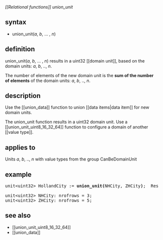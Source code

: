 *[[Relational functions]] union_unit*

## syntax

- union_unit(*a*, *b*, ... , *n*)

## definition

union_unit(*a*, *b*, ... , *n*) results in a uint32 [[domain unit]], based on the domain units: *a*, *b*, .., *n*.

The number of elements of the new domain unit is the <B>sum of the number of elements</B> of the domain units: *a*, *b*, .., *n*.

## description

Use the [[union_data]] function to union [[data items|data item]] for new domain units.

The union_unit function results in a uint32 domain unit. 
Use a [[union_unit_uint8_16_32_64]] function to configure a domain of another [[value type]].

## applies to

Units *a*, *b*, .., *n* with value types from the group CanBeDomainUnit

## example

<pre>
unit&lt;uint32&gt; HollandCity := <B>union_unit(</B>NHCity, ZHCity<B>)</B>;  Result = domain unit with 8 rows

unit&lt;uint32&gt; NHCity: nrofrows = 3;
unit&lt;uint32&gt; ZHCity: nrofrows = 5;
</pre>

## see also

- [[union_unit_uint8_16_32_64]]
- [[union_data]]